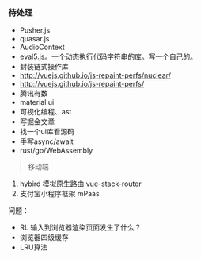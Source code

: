 ### 待处理
-   Pusher.js
-   quasar.js
-   AudioContext
-   eval5.js。一个动态执行代码字符串的库。写一个自己的。
-   封装链式操作库
-   http://vuejs.github.io/js-repaint-perfs/nuclear/
-   http://vuejs.github.io/js-repaint-perfs/
-   腾讯有数
-   material ui
-   可视化编程、ast
-   写掘金文章
-   找一个ui库看源码
-   手写async/await
-   rust/go/WebAssembly

> 移动端

1. hybird 模拟原生路由 vue-stack-router
2. 支付宝小程序框架 mPaas


问题： 
- RL 输入到浏览器渲染页面发生了什么？
- 浏览器四级缓存
- LRU算法
